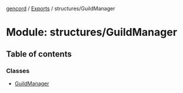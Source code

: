[gencord](../README.md) / [Exports](../modules.md) / structures/GuildManager

# Module: structures/GuildManager

## Table of contents

### Classes

- [GuildManager](../classes/structures_guildmanager.guildmanager.md)
